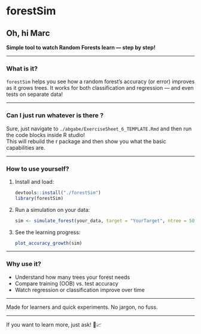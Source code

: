# forestSim

## Oh, hi Marc

**Simple tool to watch Random Forests learn — step by step!**

---

### What is it?

`forestSim` helps you see how a random forest’s accuracy (or error) improves as it grows trees. It works for both classification and regression — and even tests on separate data!

---

### Can I just run whatever is there ?

Sure, just navigate to `./abgabe/ExerciseSheet_6_TEMPLATE.Rmd` and then run the code blocks inside R studio!  
This will rebuild the r package and then show you what the basic capabilities are.


---

### How to use yourself?

1. Install and load:

    ```r
    devtools::install("./forestSim")
    library(forestSim)
    ```

2. Run a simulation on your data:

    ```r
    sim <- simulate_forest(your_data, target = "YourTarget", ntree = 50, test = your_test_data)
    ```

3. See the learning progress:

    ```r
    plot_accuracy_growth(sim)
    ```

---

### Why use it?

- Understand how many trees your forest needs  
- Compare training (OOB) vs. test accuracy  
- Watch regression or classification improve over time  

---

Made for learners and quick experiments. No jargon, no fuss.

---

If you want to learn more, just ask! 🌲📈
